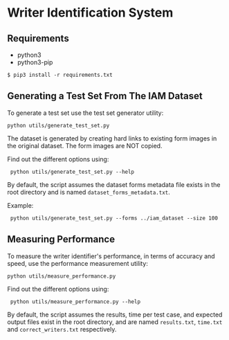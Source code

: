 # Writer Identification System

## Requirements
- python3
- python3-pip

```
$ pip3 install -r requirements.txt
```

## Generating a Test Set From The IAM Dataset
To generate a test set use the test set generator utility:

`python utils/generate_test_set.py`

The dataset is generated by creating hard links to existing form images in the original dataset.
The form images are NOT copied.

Find out the different options using:

` python utils/generate_test_set.py --help`

By default, the script assumes the dataset forms metadata file exists in the root directory 
and is named `dataset_forms_metadata.txt`.

Example:

` python utils/generate_test_set.py --forms ../iam_dataset --size 100`

## Measuring Performance

To measure the writer identifier's performance, in terms of accuracy and speed, use the performance measurement utility:

`python utils/measure_performance.py`

Find out the different options using:

` python utils/measure_performance.py --help`

By default, the script assumes the results, time per test case, and expected output files exist in the root directory, 
and are named `results.txt`, `time.txt` and `correct_writers.txt` respectively.
